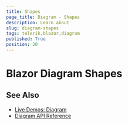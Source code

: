 ```yaml
---
title: Shapes
page_title: Diagram - Shapes
description: Learn about 
slug: diagram-shapes
tags: telerik,blazor,diagram
published: True
position: 20
---
```


# Blazor Diagram Shapes

## See Also

* [Live Demos: Diagram](https://demos.telerik.com/blazor-ui/diagram/overview)
* [Diagram API Reference](slug:Telerik.Blazor.Components.TelerikDiagram)
